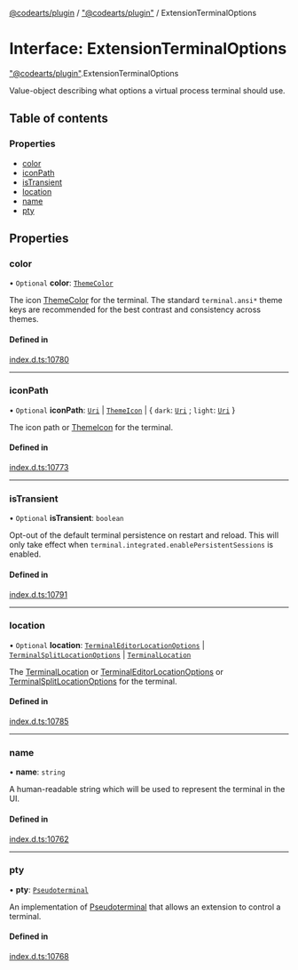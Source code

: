 [@codearts/plugin](../README.md) / ["@codearts/plugin"](../modules/_codearts_plugin_.md) / ExtensionTerminalOptions

# Interface: ExtensionTerminalOptions

["@codearts/plugin"](../modules/_codearts_plugin_.md).ExtensionTerminalOptions

Value-object describing what options a virtual process terminal should use.

## Table of contents

### Properties

- [color](codearts_plugin_.ExtensionTerminalOptions.md#color)
- [iconPath](codearts_plugin_.ExtensionTerminalOptions.md#iconpath)
- [isTransient](codearts_plugin_.ExtensionTerminalOptions.md#istransient)
- [location](codearts_plugin_.ExtensionTerminalOptions.md#location)
- [name](codearts_plugin_.ExtensionTerminalOptions.md#name)
- [pty](codearts_plugin_.ExtensionTerminalOptions.md#pty)

## Properties

### color

• `Optional` **color**: [`ThemeColor`](../classes/codearts_plugin_.ThemeColor.md)

The icon [ThemeColor](../classes/codearts_plugin_.ThemeColor.md) for the terminal.
The standard `terminal.ansi*` theme keys are
recommended for the best contrast and consistency across themes.

#### Defined in

[index.d.ts:10780](https://github.com/huaweicloud/cloudide-plugin-api/blob/5055bbd/index.d.ts#L10780)

___

### iconPath

• `Optional` **iconPath**: [`Uri`](../classes/codearts_plugin_.Uri.md) \| [`ThemeIcon`](../classes/codearts_plugin_.ThemeIcon.md) \| { `dark`: [`Uri`](../classes/codearts_plugin_.Uri.md) ; `light`: [`Uri`](../classes/codearts_plugin_.Uri.md)  }

The icon path or [ThemeIcon](../classes/codearts_plugin_.ThemeIcon.md) for the terminal.

#### Defined in

[index.d.ts:10773](https://github.com/huaweicloud/cloudide-plugin-api/blob/5055bbd/index.d.ts#L10773)

___

### isTransient

• `Optional` **isTransient**: `boolean`

Opt-out of the default terminal persistence on restart and reload.
This will only take effect when `terminal.integrated.enablePersistentSessions` is enabled.

#### Defined in

[index.d.ts:10791](https://github.com/huaweicloud/cloudide-plugin-api/blob/5055bbd/index.d.ts#L10791)

___

### location

• `Optional` **location**: [`TerminalEditorLocationOptions`](codearts_plugin_.TerminalEditorLocationOptions.md) \| [`TerminalSplitLocationOptions`](codearts_plugin_.TerminalSplitLocationOptions.md) \| [`TerminalLocation`](../enums/codearts_plugin_.TerminalLocation.md)

The [TerminalLocation](../enums/codearts_plugin_.TerminalLocation.md) or [TerminalEditorLocationOptions](codearts_plugin_.TerminalEditorLocationOptions.md) or [TerminalSplitLocationOptions](codearts_plugin_.TerminalSplitLocationOptions.md) for the terminal.

#### Defined in

[index.d.ts:10785](https://github.com/huaweicloud/cloudide-plugin-api/blob/5055bbd/index.d.ts#L10785)

___

### name

• **name**: `string`

A human-readable string which will be used to represent the terminal in the UI.

#### Defined in

[index.d.ts:10762](https://github.com/huaweicloud/cloudide-plugin-api/blob/5055bbd/index.d.ts#L10762)

___

### pty

• **pty**: [`Pseudoterminal`](codearts_plugin_.Pseudoterminal.md)

An implementation of [Pseudoterminal](codearts_plugin_.Pseudoterminal.md) that allows an extension to
control a terminal.

#### Defined in

[index.d.ts:10768](https://github.com/huaweicloud/cloudide-plugin-api/blob/5055bbd/index.d.ts#L10768)
